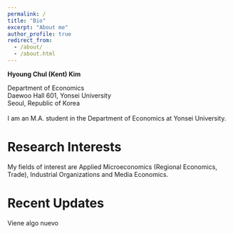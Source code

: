 ```yaml
---
permalink: /
title: "Bio"
excerpt: "About me"
author_profile: true
redirect_from: 
  - /about/
  - /about.html
---
```


**Hyoung Chul (Kent) Kim** 

Department of Economics <br />
Daewoo Hall 601, Yonsei University <br /> 
Seoul, Republic of Korea  <br />
 <br />
I am an M.A. student in the Department of Economics at Yonsei University. 

Research Interests
======
My fields of interest are Applied Microeconomics (Regional Economics, Trade), Industrial Organizations and Media Economics.

Recent Updates
======
Viene algo nuevo 
